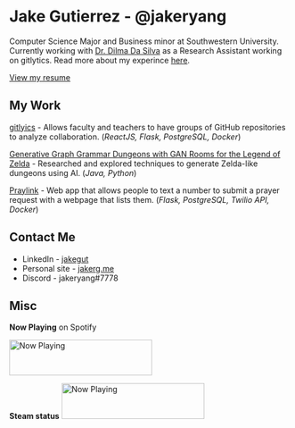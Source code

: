 # Jake Gutierrez - @jakeryang

Computer Science Major and Business minor at Southwestern University. Currently working with [Dr. Dilma Da Silva](https://engineering.tamu.edu/cse/profiles/da-silva-dilma.htmlc) as a Research Assistant working on gitlytics. Read more about my experince [here](https://jakeryang.github.io/).

[View my resume](https://github.com/jakeryang/jakeryang/blob/master/Jake%20Gutierrez%20Resume.pdf)

## My Work

[gitlyics](https://github.com/jakeryang/gitlytics) - Allows faculty and teachers to have groups of GitHub repositories to analyze collaboration. (_ReactJS, Flask, PostgreSQL, Docker_)

[Generative Graph Grammar Dungeons with GAN Rooms for the Legend of Zelda](https://people.southwestern.edu/~schrum2/SCOPE/zelda-graphgan.php) - Researched and explored techniques to generate Zelda-like dungeons using AI. (_Java, Python_)

[Praylink](https://github.com/jakeryang/praylink) - Web app that allows people to text a number to submit a prayer request with a webpage that lists them. (_Flask, PostgreSQL, Twilio API, Docker_)

## Contact Me

- LinkedIn - [jakegut](https://www.linkedin.com/in/jakegut/)
- Personal site - [jakerg.me](https://jakerg.me)
- Discord - jakeryang#7778

## Misc

**Now Playing** on Spotify

<a href="https://jakeryang.vercel.app/now-playing?open">
    <img src="https://jakeryang.vercel.app/now-playing" width="256" height="64" alt="Now Playing">
</a>

**Steam status**
<img src="https://jakeryang.vercel.app/currently-playing" width="256" height="64" alt="Now Playing">

